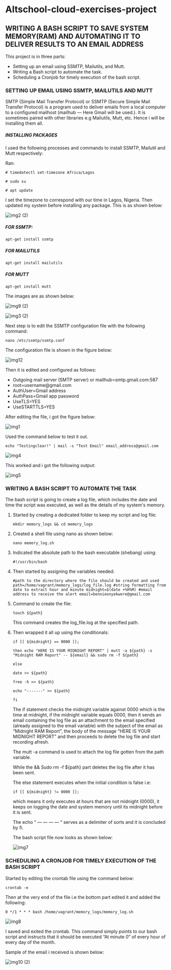 # Altschool-cloud-exercises-project     
## WRITING A BASH SCRIPT  TO SAVE SYSTEM MEMORY(RAM) AND AUTOMATING IT TO DELIVER RESULTS TO AN EMAIL ADDRESS
This project is in three parts:
<ul>

<li>Setting up an email using  SSMTP, Mailutils, and Mutt.</li>
<li>Writing a Bash script to automate the task.</li>
<li>Scheduling a Cronjob for timely execution of the bash script.</li>

</ul>

### SETTING UP EMAIL USING SSMTP, MAILUTILS AND MUTT
SMTP (Simple Mail Transfer Protocol) or SSMTP (Secure Simple Mail Transfer Protocol) is a program used to deliver emails from a local computer to a configured mailhost (mailhub — Here Gmail will be used.). It is sometimes paired with other libraries e.g Mailutils, Mutt, etc. Hence i will be installing them all.

##### INSTALLING PACKAGES
I used the following processes and commands to install SSMTP, Mailutil and Mutt respectively:

Ran:

`# timedatectl set-timezone Africa/Lagos`

`# sudo su`

`# apt update`

I set the timezone to correspond with our time in Lagos, Nigeria. Then updated my system before installing any package. This is as shown below:

![img2 (2)](https://user-images.githubusercontent.com/105982108/192431492-564b187b-b4ed-4a7f-835e-8b694dc049be.png)


##### FOR SSMTP:

`apt-get install ssmtp`

##### FOR MAILUTILS

`apt-get install mailutils`

##### FOR MUTT

`apt-get install mutt`

The images are as shown below:

![img9 (2)](https://user-images.githubusercontent.com/105982108/192431664-1d53d64a-99e3-4d3c-9457-7c22275adc12.png)


![img3 (2)](https://user-images.githubusercontent.com/105982108/192431917-d6afcc1b-79ab-44ea-a752-8e73b223d95d.png)


Next step is to edit the SSMTP configuration file with the following command:

`nano /etc/ssmtp/ssmtp.conf`

The configuration file is shown in the figure below:

![img12](https://user-images.githubusercontent.com/105982108/192432333-a206ce62-9cc6-40cc-90a0-e27bc9a5a0f5.png)


Then it is edited and configured as follows:

<ul>

<li>Outgoing mail server (SMTP server) or mailhub=smtp.gmail.com:587</li>
<li>root=username@gmail.com</li>
<li>AuthUser=Gmail address</li>
<li>AuthPass=Gmail app password</li>
<li>UseTLS=YES</li>
<li>UseSTARTTLS=YES</li>

</ul>

After editing the file, i got the figure below:

![img1](https://user-images.githubusercontent.com/105982108/192432845-9e504bbf-3b00-41e0-be2b-7e7bcd1233b1.png)


Used the command below to test it out.

`echo "Testingclear!" | mail -s "Test Email" email_address@gmail.com`


![img4](https://user-images.githubusercontent.com/105982108/192433244-aadbfe57-079e-4b76-bfac-6dbbe4f840fb.png)

This worked and i got the following output:

![img5](https://user-images.githubusercontent.com/105982108/192433672-b73085b4-c693-4e69-a00e-96b9259f68fb.png)



### WRITING A BASH SCRIPT TO AUTOMATE THE TASK

The bash script is going to create a log file, which includes the date and time the script was executed, as well as the details of my system's memory.
<ol>
<li>Started by creating a dedicated folder to keep my script and log file:

`mkdir memory_logs && cd memory_logs`</li>

<li>Created a shell file using nano as shown below:

`nano memory_log.sh`</li>

<li> Indicated the absolute path to the bash executable (shebang) using:

`#!/usr/bin/bash`</li>

<li>Then started by assigning the variables needed:

`#path to the directory where the file should be created and used
path=/home/vagrant/memory_logs/log_file.log
#string formatting from date to extract hour and minute
midnight=$(date +%H%M)
#email address to receive the alert
email=bennieonyekwere@gmail.com`</li>


<li>Command to create the file:

`touch ${path}`

This command creates the log_file.log at the specified path.</li>

<li> Then wrapped it all up using the conditionals:

`if [[ ${midnight} == 0000 ]];`

`then echo "HERE IS YOUR MIDNIGHT REPORT" | mutt -a ${path} -s "Midnight RAM Report" -- ${email} && sudo rm -f ${path}`

`else`

`date >> ${path}`

`free -h >> ${path}`

`echo "-------" >> ${path}`

`fi`

The if statement checks the midnight variable against 0000 which is the time at midnight, if the midnight variable equals 0000, then it sends an email containing the log file as an attachment to the email specified (already assigned to the email variable) with the subject of the email as “Midnight RAM Report”, the body of the message “HERE IS YOUR MIDNIGHT REPORT” and then proceeds to delete the log file and start recording afresh.

The mutt -a command is used to attach the log file gotten from the path variable.

While the && Sudo rm -f ${path} part deletes the log file after it has been sent.

The else statement executes when the initial condition is false i.e:

`if [[ ${midnight} != 0000 ]];`

which means it only executes at hours that are not midnight (0000), it keeps on logging the date and system memory until its midnight before it is sent.

The echo “ — — — — “ serves as a delimiter of sorts and it is concluded by fi.

The bash script file now looks as shown below:

![img7](https://user-images.githubusercontent.com/105982108/192434108-716fc69e-c8a0-4aa6-b2c2-48ce01de41c4.png)


</li>

</ol>

### SCHEDULING A CRONJOB FOR TIMELY EXECUTION OF THE BASH SCRIPT

Started by editing the crontab file using the command below:

`crontab -e`

Then at the very end of the file i.e the bottom part edited it and added the following:

`0 */1 * * * bash /home/vagrant/memory_logs/memory_log.sh`

![img8](https://user-images.githubusercontent.com/105982108/192434843-4f2b22e5-3cdb-49e8-b2ee-a7e20c1b0e53.png)


I saved and exited the crontab. This command simply points to our bash script and instructs that it should be executed “At minute 0” of every hour of every day of the month.

Sample of the email i received is shown below:

![img10 (2)](https://user-images.githubusercontent.com/105982108/192434303-c45c59db-bd02-47a2-baf9-bf3afcd12a31.png)

